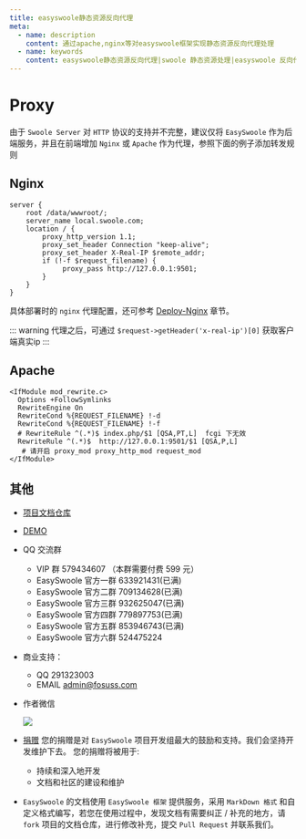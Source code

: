 ```yaml
---
title: easyswoole静态资源反向代理
meta:
  - name: description
    content: 通过apache,nginx等对easyswoole框架实现静态资源反向代理处理
  - name: keywords
    content: easyswoole静态资源反向代理|swoole 静态资源处理|easyswoole 反向代理|swoole 反向代理
---
```

# Proxy
由于 `Swoole Server` 对 `HTTP` 协议的支持并不完整，建议仅将 `EasySwoole` 作为后端服务，并且在前端增加 `Nginx` 或 `Apache` 作为代理，参照下面的例子添加转发规则


## Nginx
```
server {
    root /data/wwwroot/;
    server_name local.swoole.com;
    location / {
        proxy_http_version 1.1;
        proxy_set_header Connection "keep-alive";
        proxy_set_header X-Real-IP $remote_addr;
        if (!-f $request_filename) {
             proxy_pass http://127.0.0.1:9501;
        }
    }
}
```

具体部署时的 `nginx` 代理配置，还可参考 [Deploy-Nginx](/Deploy/nginx.md) 章节。

::: warning 
 代理之后，可通过 `$request->getHeader('x-real-ip')[0]` 获取客户端真实ip 
:::

## Apache

```
<IfModule mod_rewrite.c>
  Options +FollowSymlinks
  RewriteEngine On
  RewriteCond %{REQUEST_FILENAME} !-d
  RewriteCond %{REQUEST_FILENAME} !-f
  # RewriteRule ^(.*)$ index.php/$1 [QSA,PT,L]  fcgi 下无效
  RewriteRule ^(.*)$  http://127.0.0.1:9501/$1 [QSA,P,L]
   # 请开启 proxy_mod proxy_http_mod request_mod
</IfModule>
```

## 其他

- [项目文档仓库](https://github.com/easy-swoole/doc)

- [DEMO](https://github.com/easy-swoole/demo)

- QQ 交流群
    - VIP 群 579434607 （本群需要付费 599 元）
    - EasySwoole 官方一群 633921431(已满)
    - EasySwoole 官方二群 709134628(已满)
    - EasySwoole 官方三群 932625047(已满)
    - EasySwoole 官方四群 779897753(已满)
    - EasySwoole 官方五群 853946743(已满)
    - EasySwoole 官方六群 524475224
    
- 商业支持：
    - QQ 291323003
    - EMAIL admin@fosuss.com
        
- 作者微信

  ![](/Images/Passage/authWx.png)
    
- [捐赠](/Preface/donate.md) 您的捐赠是对 `EasySwoole` 项目开发组最大的鼓励和支持。我们会坚持开发维护下去。 您的捐赠将被用于:
        
  - 持续和深入地开发
  - 文档和社区的建设和维护
  
- `EasySwoole` 的文档使用 `EasySwoole 框架` 提供服务，采用 `MarkDown 格式` 和自定义格式编写，若您在使用过程中，发现文档有需要纠正 / 补充的地方，请 `fork` 项目的文档仓库，进行修改补充，提交 `Pull Request` 并联系我们。

